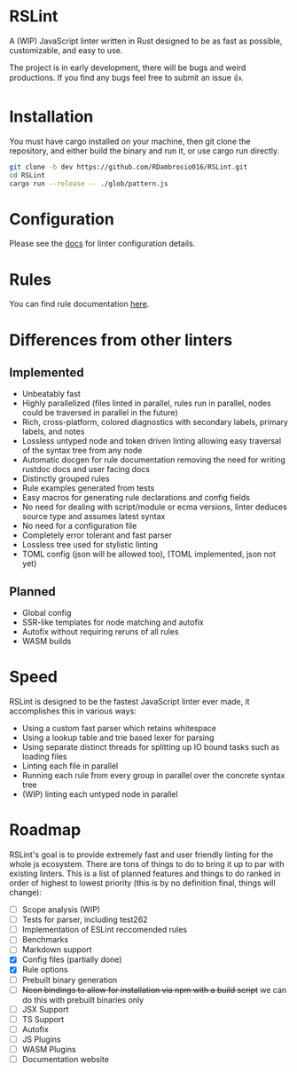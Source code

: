 # RSLint

A  (WIP) JavaScript linter written in Rust designed to be as fast as possible, customizable, and easy to use.

The project is in early development, there will be bugs and weird productions. If you find any bugs feel free to submit an issue 👍.

# Installation

You must have cargo installed on your machine, then git clone the repository, and either build the binary and run it, or use cargo run directly.

```sh
git clone -b dev https://github.com/RDambrosio016/RSLint.git
cd RSLint
cargo run --release -- ./glob/pattern.js
```

# Configuration 

Please see the [docs](./docs/config.md) for linter configuration details. 

# Rules 

You can find rule documentation [here](./docs/rules).

# Differences from other linters 

## Implemented 

- Unbeatably fast 
- Highly parallelized (files linted in parallel, rules run in parallel, nodes could be traversed in parallel in the future) 
- Rich, cross-platform, colored diagnostics with secondary labels, primary labels, and notes 
- Lossless untyped node and token driven linting allowing easy traversal of the syntax tree from any node 
- Automatic docgen for rule documentation removing the need for writing rustdoc docs and user facing docs 
- Distinctly grouped rules 
- Rule examples generated from tests 
- Easy macros for generating rule declarations and config fields 
- No need for dealing with script/module or ecma versions, linter deduces source type and assumes latest syntax 
- No need for a configuration file 
- Completely error tolerant and fast parser 
- Lossless tree used for stylistic linting 
- TOML config (json will be allowed too), (TOML implemented, json not yet)

## Planned 

- Global config 
- SSR-like templates for node matching and autofix  
- Autofix without requiring reruns of all rules 
- WASM builds 

# Speed

RSLint is designed to be the fastest JavaScript linter ever made, it accomplishes this in various ways: 
  - Using a custom fast parser which retains whitespace
  - Using a lookup table and trie based lexer for parsing
  - Using separate distinct threads for splitting up IO bound tasks such as loading files
  - Linting each file in parallel
  - Running each rule from every group in parallel over the concrete syntax tree
  - (WIP) linting each untyped node in parallel

# Roadmap

RSLint's goal is to provide extremely fast and user friendly linting for the whole js ecosystem. There are tons of things to do to bring it up to par with existing linters. This is a list of planned features and things to do ranked in order of highest to lowest priority (this is by no definition final, things will change):

- [ ] Scope analysis (WIP)  
- [ ] Tests for parser, including test262
- [ ] Implementation of ESLint reccomended rules  
- [ ] Benchmarks  
- [ ] Markdown support  
- [x] Config files (partially done)
- [x] Rule options  
- [ ] Prebuilt binary generation  
- [ ] ~~Neon bindings to allow for installation via npm with a build script~~ we can do this with prebuilt binaries only
- [ ] JSX Support  
- [ ] TS Support  
- [ ] Autofix
- [ ] JS Plugins  
- [ ] WASM Plugins  
- [ ] Documentation website  
